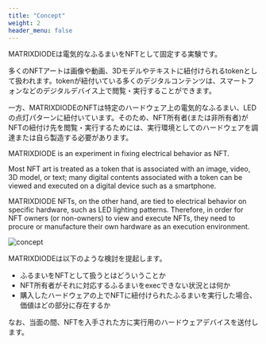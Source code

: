 ```yaml
---
title: "Concept"
weight: 2
header_menu: false
---
```


MATRIXDIODEは電気的なふるまいをNFTとして固定する実験です。

多くのNFTアートは画像や動画、3Dモデルやテキストに紐付けられるtokenとして扱われます。tokenが紐付いている多くのデジタルコンテンツは、スマートフォンなどのデジタルデバイス上で閲覧・実行することができます。

一方、MATRIXDIODEのNFTは特定のハードウェア上の電気的なふるまい、LEDの点灯パターンに紐付いています。そのため、NFT所有者(または非所有者)がNFTの紐付け先を閲覧・実行するためには、実行環境としてのハードウェアを調達または自ら製造する必要があります。

MATRIXDIODE is an experiment in fixing electrical behavior as NFT.

Most NFT art is treated as a token that is associated with an image, video, 3D model, or text; many digital contents associated with a token can be viewed and executed on a digital device such as a smartphone.

MATRIXDIODE NFTs, on the other hand, are tied to electrical behavior on specific hardware, such as LED lighting patterns. Therefore, in order for NFT owners (or non-owners) to view and execute NFTs, they need to procure or manufacture their own hardware as an execution environment.

![concept](images/concept.png)

MATRIXDIODEは以下のような検討を提起します。

- ふるまいをNFTとして扱うとはどういうことか
- NFT所有者がそれに対応するふるまいをexecできない状況とは何か
- 購入したハードウェアの上でNFTに紐付けられたふるまいを実行した場合、価値はどの部分に存在するか

なお、当面の間、NFTを入手された方に実行用のハードウェアデバイスを送付します。
